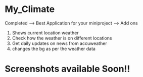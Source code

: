 # My_Climate
Completed
--> Best Application for your miniproject
--> Add ons
1. Shows current location weather
2. Check how the weather is on different locations
3. Get daily updates on news from accuweather
4. changes the bg as per the weather data<br>
# Screenshots available Soon!!
